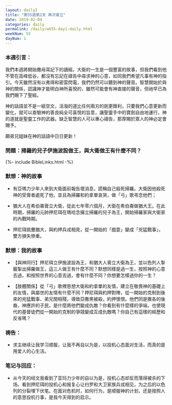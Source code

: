 ```yaml
---
layout: daily2
title: "第55週第1天 再次膏立"
date: 2019-02-04
categories: daily
permalink: /daily/wk55-day1-daily.html
weekNum: 55
dayNum: 1
---
```


### 本週引言：
我們本週將開始撒母耳記下的讀經。大衛的一生是一個豐富的故事，但我們看到他不管在高峰低谷，都沒有忘記在禱告中尋求神的心意，如同我們希望凡事有神的指引。今天雖然沒有以弗得和密雲閃電，我們仍然可以聽到神的聲音。智慧開始於與神的關係，認識神才能明白神所喜悅的，雖然可能會有神直接的聲音，但祂早已為我們賜下了聖經。

神的話語並不是一紙空文，活潑的道比任何兩刃的劍更鋒利，只要我們心意更新而變化，就可以查驗神的善良純全可喜悅的旨意，讓聖靈手中的寶劍自由地運行，神的道就是聖靈工作的武器。缺乏智慧的人可以專心禱告，那厚賜於眾人的神必定會賜予。

願弟兄姐妹在神的話語中日日更新！

### 問題：掃羅的兒子伊施波設做王，與大衛做王有什麼不同？

{%- include BibleLinks.html -%}

### 默想：神的故事 
+ 有亞瑪力少年人來到大衛面前報告壞消息，謊稱自己殺死掃羅。大衛因他殺死神的受膏者處死了他，並且為掃羅和約拿單哀哭，做「弓」歌弔念他們；

+ 猶大人在希伯崙膏立大衛，從此七年零六個月，大衛在希伯崙做猶大王。在此時期，掃羅的元帥押尼珥在瑪哈念擁立掃羅的兒子為王，開始掃羅家與大衛家的內戰時期。

+ 押尼珥挑釁猶大，與約押兵戎相見，從一開始的「戲耍」變成「兇猛戰事」，雙方損失慘重。

### 默想：我的故事
+ 【與神同行】押尼珥立伊施波設為王，和猶大人膏立大衛為王，並以色列人掣籤掣出掃羅做王，這三人做王有什麼不同？默想同樣是過一生，按照神的心意去過，和按照世界的心意去過，會有什麼不同？你想要怎樣過你的一生？

+ 【肢體關係】從「弓」歌裡思想大衛和約拿單的友情，建立在敬畏神的基礎上的友情，與屬世的友情有什麼不同？押尼珥與約押對陣，從一開始的克制到後來的兇猛戰事、弟兄間相殘，導致亞撒黑被殺，約押懷恨。他們同是雅各的後裔，神應許的子民，是什麼將他們變成仇敵？你看到有什麼樣的爭端，也使現代的基督徒們從一開始的克制的爭競變成互成仇敵嗎？你自己有這樣的經歷和反省嗎？

### 祷告：

+ 求主继续让我学习顺服，让我不再自以为是，以投机心态面对生活，而真的是用爱人的心生活。

### 笔记与回应：

+ 从今天的经文我看到了亚玛力少年的自以为是，投机心态却反而落得被杀的下场。看到押尼珥的投机心和报复心让扫罗和大卫家族兵戎相见，为之后的以色列的分裂埋下伏笔。在面对危机时，如何行为，是顺服神的计划，还是按照人的意思投机行事，是我今天得到的启示。